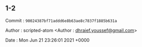 ## 1-2 

 Commit : `90024387bf71addd6e8b63ae8c7837f1885b631a`

 Author : scripted-atom <Author : dhraief.youssef@gmail.com> 

 Date 	: Mon Jun 21 23:26:01 2021 +0000 

